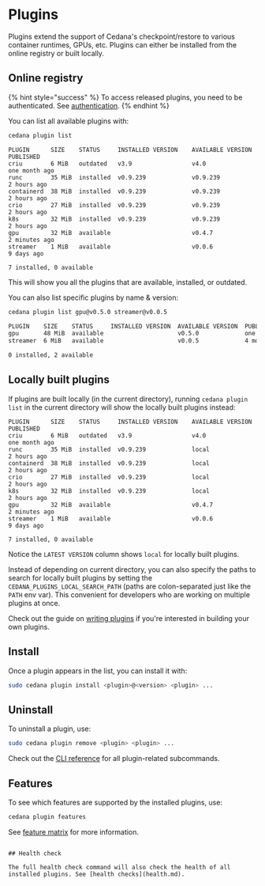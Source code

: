 # Plugins

Plugins extend the support of Cedana's checkpoint/restore to various container runtimes, GPUs, etc. Plugins can either be installed from the online registry or built locally.

## Online registry

{% hint style="success" %}
To access released plugins, you need to be authenticated. See [authentication](authentication.md).
{% endhint %}

You can list all available plugins with:

```sh
cedana plugin list
```

```
PLUGIN      SIZE    STATUS     INSTALLED VERSION    AVAILABLE VERSION  PUBLISHED
criu        6 MiB   outdated   v3.9                 v4.0               one month ago
runc        35 MiB  installed  v0.9.239             v0.9.239           2 hours ago
containerd  38 MiB  installed  v0.9.239             v0.9.239           2 hours ago
crio        27 MiB  installed  v0.9.239             v0.9.239           2 hours ago
k8s         32 MiB  installed  v0.9.239             v0.9.239           2 hours ago
gpu         32 MiB  available                       v0.4.7             2 minutes ago
streamer    1 MiB   available                       v0.0.6             9 days ago

7 installed, 0 available
```

This will show you all the plugins that are available, installed, or outdated.

You can also list specific plugins by name & version:

```sh
cedana plugin list gpu@v0.5.0 streamer@v0.0.5
```
```sh
PLUGIN    SIZE    STATUS     INSTALLED VERSION  AVAILABLE VERSION  PUBLISHED
gpu       48 MiB  available                     v0.5.0             one day ago
streamer  6 MiB   available                     v0.0.5             4 months ago

0 installed, 2 available
```

## Locally built plugins

If plugins are built locally (in the current directory), running `cedana plugin list` in the current directory will show the locally built plugins instead:

```
PLUGIN      SIZE    STATUS     INSTALLED VERSION    AVAILABLE VERSION  PUBLISHED
criu        6 MiB   outdated   v3.9                 v4.0               one month ago
runc        35 MiB  installed  v0.9.239             local              2 hours ago
containerd  38 MiB  installed  v0.9.239             local              2 hours ago
crio        27 MiB  installed  v0.9.239             local              2 hours ago
k8s         32 MiB  installed  v0.9.239             local              2 hours ago
gpu         32 MiB  available                       v0.4.7             2 minutes ago
streamer    1 MiB   available                       v0.0.6             9 days ago

7 installed, 0 available
```

Notice the `LATEST VERSION` column shows `local` for locally built plugins.

Instead of depending on current directory, you can also specify the paths to search for locally built plugins by setting the `CEDANA_PLUGINS_LOCAL_SEARCH_PATH` (paths are colon-separated just like the `PATH` env var). This convenient for developers who are working on multiple plugins at once.

Check out the guide on [writing plugins](../developer-guides/writing_plugins.md) if you're interested in building your own plugins.

## Install

Once a plugin appears in the list, you can install it with:

```sh
sudo cedana plugin install <plugin>@<version> <plugin> ...
```

## Uninstall

To uninstall a plugin, use:

```sh
sudo cedana plugin remove <plugin> <plugin> ...
```

Check out the [CLI reference](../references/cli/cedana_plugin.md) for all plugin-related subcommands.

## Features
To see which features are supported by the installed plugins, use:

```sh
cedana plugin features
```

See [feature matrix](features.md) for more information.

```

## Health check

The full health check command will also check the health of all installed plugins. See [health checks](health.md).
